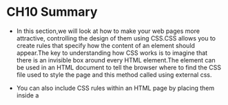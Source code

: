 # CH10 Summary

* In this section,we will look at how to make your web pages more attractive, controlling the design of them using CSS.CSS allows you to create rules that specify how the content of an element should appear.The key to understanding how CSS works is to imagine that there is an invisible box around every HTML element.The <link> element can be used in an HTML document to tell the browser where to find the CSS file used to style the page and this method called using external css.


* You can also include CSS rules within an HTML page by placing them inside a <style> element, which usually sits inside the 
<head> element of the page and this is called using external css.why uSe externaL StyLe SheetS? the answer is that  When building 
a website there are several advantages to placing your CSS rules in a separate style sheet.CSS treats each HTML element as if it appears inside  X its own box and uses rules to indicate how that element should look.

# CH11 Summary

1. Color not only brings your site to life, but also helps  X convey the mood and evokes reactions.
2. There are three ways to specify colors in CSS:RGB values, hex codes, and color names
3. Color pickers can help you find the color you want
4. It is important to ensure that there is enough contrast  X between any text and the background color (otherwise people will not be able to read your content).
5. CSS3 has introduced an extra value for RGB colors to  X indicate opacity. It is known as RGBA.
6. CSS3 also allows you to specify colors as HSL values,  X with an optional opacity value. It is known as HSLA.







 
